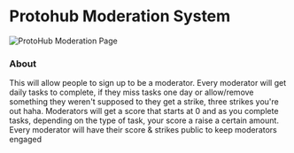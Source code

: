 # Protohub Moderation System
![ProtoHub Moderation Page](https://repository-images.githubusercontent.com/532947119/4b80a0c6-a307-4f42-b3a6-c1451a4fc39e)
### About
This will allow people to sign up to be a moderator. Every moderator will get daily tasks to complete, if they miss tasks one day or allow/remove something they weren't supposed to they get a strike, three strikes you're out haha. Moderators will get a score that starts at 0 and as you complete tasks, depending on the type of task, your score a raise a certain amount. Every moderator will have their score & strikes public to keep moderators engaged
